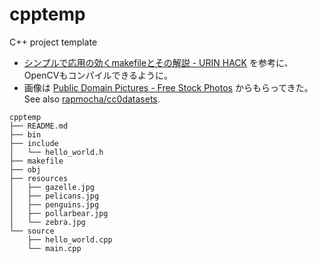 # cpptemp

C++ project template

- [シンプルで応用の効くmakefileとその解説 - URIN HACK](http://urin.github.io/posts/2013/simple-makefile-for-clang/) を参考に、OpenCVもコンパイルできるように。
- 画像は [Public Domain Pictures - Free Stock Photos](http://www.publicdomainpictures.net/) からもらってきた。See also [rapmocha/cc0datasets](https://github.com/rapmocha/cc0datasets).

```
cpptemp
├── README.md
├── bin
├── include
│   └── hello_world.h
├── makefile
├── obj
├── resources
│   ├── gazelle.jpg
│   ├── pelicans.jpg
│   ├── penguins.jpg
│   ├── pollarbear.jpg
│   └── zebra.jpg
└── source
    ├── hello_world.cpp
    └── main.cpp

```